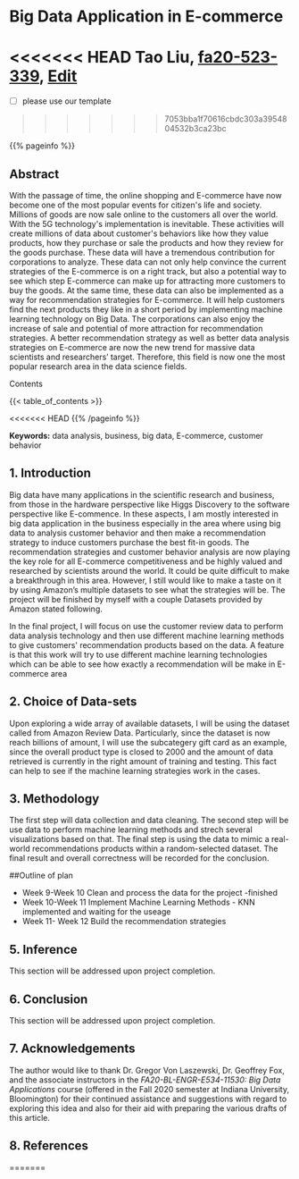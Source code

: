 # Big Data Application in E-commerce

<<<<<<< HEAD
Tao Liu, [fa20-523-339](https://github.com/cybertraining-dsc/fa20-523-339/), [Edit](https://github.com/cybertraining-dsc/fa20-523-339/blob/master/project/project.md)
=======
- [ ] please use our template

>>>>>>> 7053bba1f70616cbdc303a3954804532b3ca23bc

{{% pageinfo %}}

## Abstract
With the passage of time, the online shopping and E-commerce have now become one of the most popular events for citizen's life and society. Millions of goods are now sale online to the customers all over the world. With the 5G technology's implementation is inevitable. These activities will create millions of data about customer's behaviors like how they value products, how they purchase or sale the products and how they review for the goods purchase. These data will have a tremendous contribution for corporations to analyze. These data can not only help convince the current strategies of the E-commerce is on a right track, but also a potential way to see which step E-commerce can make up for attracting more customers to buy the goods. At the same time, these data can also be implemented as a way for recommendation strategies for E-commerce. It will help customers find the next products they like in a short period by implementing machine learning technology on Big Data. The corporations can also enjoy the increase of sale and potential of more attraction for recommendation strategies. A better recommendation strategy as well as better data analysis strategies on E-commerce are now the new trend for massive data scientists and researchers’ target. Therefore, this field is now one the most popular research area in the data science fields. 

Contents

{{< table_of_contents >}}

<<<<<<< HEAD
{{% /pageinfo %}}

**Keywords:** data analysis, business, big data, E-commerce, customer behavior 

## 1. Introduction

Big data have many applications in the scientific research and business, from those in the hardware perspective like Higgs Discovery to the software perspective like E-commence. In these aspects, I am mostly interested in big data application in the business especially in the area where using big data to analysis customer behavior and then make a recommendation strategy to induce customers purchase the best fit-in goods. The recommendation strategies and customer behavior analysis are now playing the key role for all E-commerce competitiveness and be highly valued and researched by scientists around the world. It could be quite difficult to make a breakthrough in this area. However, I still would like to make a taste on it by using Amazon’s multiple datasets to see what the strategies will be. The project will be finished by myself with a couple Datasets provided by Amazon stated following.

In the final project, I will focus on use the customer review data to perform data analysis technology and then use different machine learning methods to give customers' recommendation products based on the data. A feature is that this work will try to use different machine learning technologies which can be able to see how exactly a recommendation will be make in E-commerce area


## 2. Choice of Data-sets

Upon exploring a wide array of available datasets, I will be using the dataset called from Amazon Review Data. Particularly, since the dataset is now reach billions of amount, I will use the subcategery gift card as an example, since the overall product type is closed to 2000 and the amount of data retrieved is currently in the right amount of training and testing. This fact can help to see if the machine learning strategies work in the cases. 


   
## 3. Methodology

The first step will data collection and data cleaning. The second step will be use data to perform machine learning methods and strech several visualizations based on that. The final step is using the data to mimic a real-world recommendations products within a random-selected dataset. The final result and overall correctness will be recorded for the conclusion. 

##Outline of plan
- Week 9-Week 10 Clean and process the data for the project -finished
- Week 10-Week 11 Implement Machine Learning Methods - KNN implemented and waiting for the useage
- Week 11- Week 12 Build the recommendation strategies

## 5. Inference

This section will be addressed upon project completion.

## 6. Conclusion

This section will be addressed upon project completion.

## 7. Acknowledgements

The author would like to thank Dr. Gregor Von Laszewski, Dr. Geoffrey Fox, and the associate instructors in the *FA20-BL-ENGR-E534-11530: Big Data Applications* course (offered in the Fall 2020 semester at Indiana University, Bloomington) for their continued assistance and suggestions with regard to exploring this idea and also for their aid with preparing the various drafts of this article.

## 8. References

[^1]: Justifying recommendations using distantly-labeled reviews and fined-grained aspects. Jianmo Ni, Jiacheng Li, Julian McAuley. Empirical Methods in Natural Language Processing (EMNLP), 2019.. <http://jmcauley.ucsd.edu/data/amazon/>

=======



